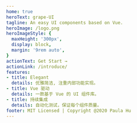 ```yaml
---
home: true
heroText: grape-UI
tagline: An easy UI components based on Vue.
heroImage: /logo.png
heroImageStyle: {
  maxHeight: '300px',
  display: block,
  margin: '9rem auto',
}
actionText: Get Start →
actionLink: /introduce/
features:
- title: Elegant
  details: 优雅简洁, 注重内部功能实现。
- title: Vue 驱动
  details: 一款基于 Vue 的 UI 组件库。
- title: 持续集成
  details: 自动化测试，保证每个组件质量。
footer: MIT Licensed | Copyright @2020 Paula Hu
---
```





